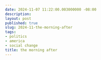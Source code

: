 ```yaml
---
date: 2024-11-07 11:22:00.003000000 -08:00
description:
layout: post
published: true
slug: 2024-11-the-morning-after
tags:
- politics
- america
- social change
title: the morning after
---
```

